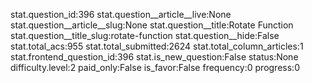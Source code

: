 stat.question_id:396
stat.question__article__live:None
stat.question__article__slug:None
stat.question__title:Rotate Function
stat.question__title_slug:rotate-function
stat.question__hide:False
stat.total_acs:955
stat.total_submitted:2624
stat.total_column_articles:1
stat.frontend_question_id:396
stat.is_new_question:False
status:None
difficulty.level:2
paid_only:False
is_favor:False
frequency:0
progress:0
